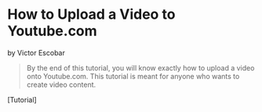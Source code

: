 # How to Upload a Video to Youtube.com
by Victor Escobar

> By the end of this tutorial, you will know exactly how to upload a video onto Youtube.com. This tutorial is meant for anyone who wants to create video content.

[Tutorial] 
